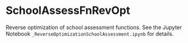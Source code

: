 # SchoolAssessFnRevOpt
Reverse optimization of school assessment functions. See the Jupyter Notebook `_ReverseOptimizationSchoolAssessment.ipynb` for details.
